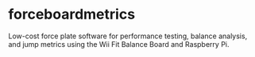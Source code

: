 # forceboardmetrics
Low-cost force plate software for performance testing, balance analysis, and jump metrics using the Wii Fit Balance Board and Raspberry Pi.
